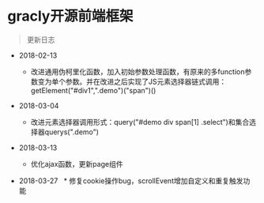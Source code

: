 # gracly开源前端框架

>更新日志

* 2018-02-13
   * 改进通用伪柯里化函数，加入初始参数处理函数，有原来的多function参数变为单个参数。并在改进之后实现了JS元素选择器链式调用：getElement("#div1",".demo")("span")()

* 2018-03-04
   * 改进元素选择器调用形式：query("#demo div span[1] .select")和集合选择器querys(".demo")
    
* 2018-03-13
   * 优化ajax函数，更新page组件
        
* 2018-03-27
   * 修复cookie操作bug，scrollEvent增加自定义和重复触发功能
